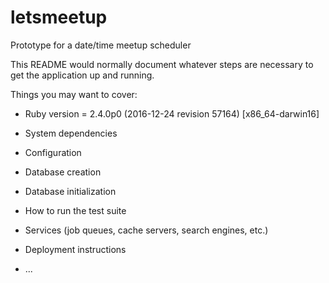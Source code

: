 # letsmeetup
Prototype for a date/time meetup scheduler


This README would normally document whatever steps are necessary to get the
application up and running.

Things you may want to cover:

* Ruby version = 2.4.0p0 (2016-12-24 revision 57164) [x86_64-darwin16]

* System dependencies

* Configuration

* Database creation

* Database initialization

* How to run the test suite

* Services (job queues, cache servers, search engines, etc.)

* Deployment instructions

* ...
